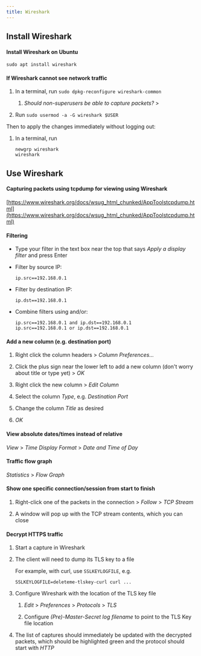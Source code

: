 ```yaml
---
title: Wireshark
---
```


## Install Wireshark

#### Install Wireshark on Ubuntu

```
sudo apt install wireshark
```

#### If Wireshark cannot see network traffic

1. In a terminal, run `sudo dpkg-reconfigure wireshark-common`

   1. _Should non-superusers be able to capture packets?_ > _<Yes>_

1. Run `sudo usermod -a -G wireshark $USER`

Then to apply the changes immediately without logging out:

1. In a terminal, run

   ```
   newgrp wireshark
   wireshark
   ```

## Use Wireshark

#### Capturing packets using tcpdump for viewing using Wireshark

[https://www.wireshark.org/docs/wsug_html_chunked/AppToolstcpdump.html](https://www.wireshark.org/docs/wsug_html_chunked/AppToolstcpdump.html)

#### Filtering

- Type your filter in the text box near the top that says _Apply a display filter_ and press Enter

- Filter by source IP:

  ```
  ip.src==192.168.0.1
  ```

- Filter by destination IP:

  ```
  ip.dst==192.168.0.1
  ```

- Combine filters using and/or:
  ```
  ip.src==192.168.0.1 and ip.dst==192.168.0.1
  ip.src==192.168.0.1 or ip.dst==192.168.0.1
  ```

#### Add a new column (e.g. destination port)

1. Right click the column headers > _Column Preferences..._

1. Click the plus sign near the lower left to add a new column (don't worry about title or type yet) > _OK_

1. Right click the new column > _Edit Column_

1. Select the column _Type_, e.g. _Destination Port_

1. Change the column _Title_ as desired

1. _OK_

#### View absolute dates/times instead of relative

_View_ > _Time Display Format_ > _Date and Time of Day_

#### Traffic flow graph

_Statistics_ > _Flow Graph_

#### Show one specific connection/session from start to finish

1. Right-click one of the packets in the connection > _Follow_ > _TCP Stream_

1. A window will pop up with the TCP stream contents, which you can close

#### Decrypt HTTPS traffic

1. Start a capture in Wireshark

1. The client will need to dump its TLS key to a file

   For example, with curl, use `SSLKEYLOGFILE`, e.g.

   ```
   SSLKEYLOGFILE=deleteme-tlskey-curl curl ...
   ```

1. Configure Wireshark with the location of the TLS key file

   1. _Edit_ > _Preferences_ > _Protocols_ > _TLS_

   1. Configure _(Pre)-Master-Secret log filename_ to point to the TLS Key file location

1. The list of captures should immediately be updated with the decrypted packets, which should be highlighted green and the protocol should start with _HTTP_
